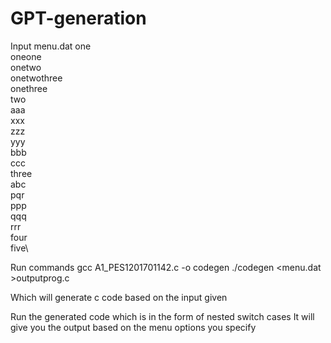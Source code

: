# GPT-generation

Input menu.dat
one\
	oneone\
	onetwo\
		onetwothree\
	onethree\
two\
	aaa\
		xxx\
			zzz\
		yyy\
	bbb\
	ccc\
three\
	abc\
	pqr\
		ppp\
			qqq\
	rrr\
four\
five\

Run commands
gcc A1_PES1201701142.c -o codegen
./codegen <menu.dat >outputprog.c

Which will generate c code based on the input given

Run the generated code which is in the form of nested switch cases 
It will give you the output based on the menu options you specify
